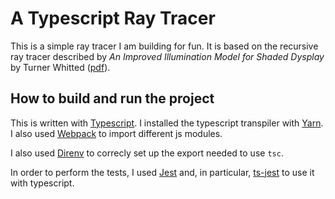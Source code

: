 # A Typescript Ray Tracer

This is a simple ray tracer I am building for fun. It is based on the recursive ray tracer described by *An Improved
Illumination Model for Shaded Dysplay* by Turner Whitted
([pdf](https://www.cs.drexel.edu/~david/Classes/CS586/Papers/p343-whitted.pdf)).

## How to build and run the project

This is written with [Typescript](https://www.typescriptlang.org/). I installed the typescript transpiler with
[Yarn](https://yarnpkg.com/en/). I also used [Webpack](https://webpack.js.org) to import different js modules.

I also used [Direnv](https://github.com/direnv/direnv) to correcly set up the export needed to use `tsc`.

In order to perform the tests, I used [Jest](https://jestjs.io/) and, in particular,
[ts-jest](https://github.com/kulshekhar/ts-jest) to use it with typescript.
